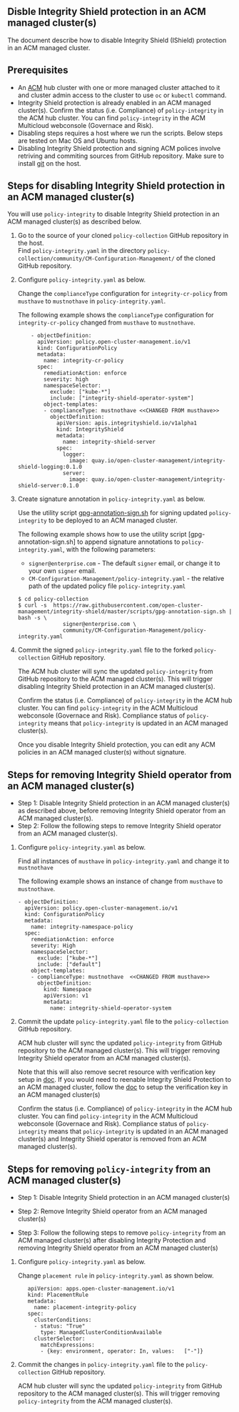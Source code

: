 ## Disble Integrity Shield protection in an ACM managed cluster(s)

The document describe how to disable Integrity Shield (IShield) protection in an ACM managed cluster.

## Prerequisites
- An [ACM]((https://www.redhat.com/en/technologies/management/advanced-cluster-management)) hub cluster with one or more managed cluster attached to it and cluster admin access to the cluster to use `oc` or `kubectl` command.
- Integrity Shield protection is already enabled in an ACM managed cluster(s). Confirm the status (i.e. Compliance) of `policy-integrity` in the ACM hub cluster. You can find `policy-integrity` in the ACM Multicloud webconsole (Governace and Risk). 
- Disabling steps requires a host where we run the scripts.  Below steps are tested on Mac OS and Ubuntu hosts. 
- Disabling Integrity Shield protection and signing ACM polices involve retriving and commiting sources from GitHub repository. Make sure to install [git](https://github.com/git-guides/install-git) on the host. 

## Steps for disabling Integrity Shield protection in an ACM managed cluster(s)

You will use `policy-integrity` to disable Integrity Shield protection in an ACM managed cluster(s) as described below.

 1. Go to the source of your cloned `policy-collection` GitHub repository in the host.  
   Find `policy-integrity.yaml` in the directory `policy-collection/community/CM-Configuration-Management/` of the cloned GitHub repository.

 2. Configure `policy-integrity.yaml` as below.  

    Change the `complianceType` configuration for `integrity-cr-policy` from `musthave` to `mustnothave` in `policy-integrity.yaml`.

    The following example shows the `complianceType` configuration for `integrity-cr-policy` changed from `musthave` to `mustnothave`.

    ```
        - objectDefinition:
          apiVersion: policy.open-cluster-management.io/v1
          kind: ConfigurationPolicy
          metadata:
            name: integrity-cr-policy
          spec:
            remediationAction: enforce 
            severity: high
            namespaceSelector:
              exclude: ["kube-*"]
              include: ["integrity-shield-operator-system"]
            object-templates:
            - complianceType: mustnothave <<CHANGED FROM musthave>>
              objectDefinition:
                apiVersion: apis.integrityshield.io/v1alpha1
                kind: IntegrityShield
                metadata:
                  name: integrity-shield-server
                spec:
                  logger:
                    image: quay.io/open-cluster-management/integrity-shield-logging:0.1.0
                  server:
                    image: quay.io/open-cluster-management/integrity-shield-server:0.1.0
      ```
3.  Create signature annotation in `policy-integrity.yaml` as below.

    Use the utility script [gpg-annotation-sign.sh](https://github.com/open-cluster-management/integrity-shield/blob/master/scripts/gpg-annotation-sign.sh) for signing updated `policy-integrity` to be deployed to an ACM managed cluster.

      The following example shows how to use the utility script [gpg-annotation-sign.sh] to append signature annotations to `policy-integrity.yaml`, with the following parameters:
      - `signer@enterprise.com` - The default `signer` email, or change it to your own `signer` email.
      - `CM-Configuration-Management/policy-integrity.yaml` - the relative path of the updated policy file `policy-integrity.yaml`

      ```
      $ cd policy-collection
      $ curl -s  https://raw.githubusercontent.com/open-cluster-management/integrity-shield/master/scripts/gpg-annotation-sign.sh | bash -s \
                    signer@enterprise.com \
                    community/CM-Configuration-Management/policy-integrity.yaml
      ```

 4.  Commit the signed `policy-integrity.yaml` file to the forked `policy-collection` GitHub repository.
 
      The ACM hub cluster will sync the updated `policy-integrity` from GitHub repository to the ACM managed cluster(s). This will trigger disabling Integrity Shield protection in an ACM managed cluster(s). 

      Confirm the status (i.e. Compliance) of `policy-integrity` in the ACM hub cluster. You can find `policy-integrity` in the ACM Multicloud webconsole (Governace and Risk). Compliance status of `policy-integrity` means that `policy-integrity` is updated in an ACM managed cluster(s). 

      Once you disable Integrity Shield protection,  you can edit any ACM policies in an ACM managed cluster(s) without signature.

## Steps for removing Integrity Shield operator from an ACM managed cluster(s)

- Step 1: Disable Integrity Shield protection in an ACM managed cluster(s) as described above, before removing Integrity Shield operator from an ACM managed cluster(s).
- Step 2: Follow the following steps to remove Integrity Shield operator from an ACM managed cluster(s).

1. Configure `policy-integrity.yaml` as below.      
    
     Find all instances of `musthave` in `policy-integrity.yaml` and change it to `mustnothave`

    The following example shows an instance of change from `musthave` to `mustnothave`.

    ```
    - objectDefinition:
      apiVersion: policy.open-cluster-management.io/v1
      kind: ConfigurationPolicy
      metadata:
        name: integrity-namespace-policy
      spec:
        remediationAction: enforce
        severity: High
        namespaceSelector:
          exclude: ["kube-*"]
          include: ["default"]
        object-templates:
        - complianceType: mustnothave  <<CHANGED FROM musthave>>
          objectDefinition:
            kind: Namespace 
            apiVersion: v1
            metadata:
              name: integrity-shield-operator-system
    ```
2. Commit the update `policy-integrity.yaml` file to the `policy-collection` GitHub repository.

    ACM hub cluster will sync the updated `policy-integrity` from GitHub repository to the ACM managed cluster(s). This will trigger removing Integrity Shield operator from an ACM managed cluster(s).  

    Note that this will also remove secret resource with verification key setup in [doc](README_SETUP_KEY_RING_ACM_ENV.md). If you would need to reenable Integrity Shield Protection to an ACM managed cluster, follow the [doc](README_SETUP_KEY_RING_ACM_ENV.md) to setup the verification key in an ACM managed cluster(s)

    Confirm the status (i.e. Compliance) of `policy-integrity` in the ACM hub cluster. You can find `policy-integrity` in the ACM Multicloud webconsole (Governace and Risk). Compliance status of `policy-integrity` means that `policy-integrity` is updated in an ACM managed cluster(s) and Integrity Shield operator is removed from an ACM managed cluster(s).

## Steps for removing `policy-integrity` from an ACM managed cluster(s)    

- Step 1: Disable Integrity Shield protection in an ACM managed cluster(s)

- Step 2: Remove Integrity Shield operator from an ACM managed cluster(s)

- Step 3: Follow the following steps to remove `policy-integrity` from an ACM managed cluster(s) after disabling Integrity Protection and removing Integrity Shield operator from an ACM managed cluster(s)

1. Configure `policy-integrity.yaml` as below. 

    Change `placement rule` in `policy-integrity.yaml` as shown below.

      ```
         apiVersion: apps.open-cluster-management.io/v1
         kind: PlacementRule
         metadata:
           name: placement-integrity-policy
         spec:
           clusterConditions:
           - status: "True"
             type: ManagedClusterConditionAvailable
           clusterSelector:
             matchExpressions:
             - {key: environment, operator: In, values:   ["-"]}
      ``` 

2. Commit the changes in `policy-integrity.yaml` file to the  `policy-collection` GitHub repository.
  
    ACM hub cluster will sync the updated `policy-integrity` from GitHub repository to the ACM managed cluster(s). This will trigger removing `policy-integrity` from the ACM managed cluster(s). 
        
     

